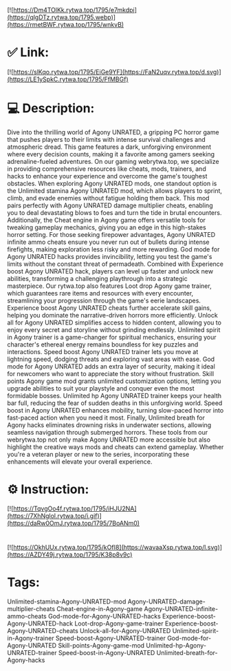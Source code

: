 [![https://Dm4TOlKk.rytwa.top/1795/e7mkdpi](https://qlgDTz.rytwa.top/1795.webp)](https://rmetBWF.rytwa.top/1795/wnkvB)
# ✅ Link:
[![https://slKqo.rytwa.top/1795/EiGe9YF](https://FaN2uqv.rytwa.top/d.svg)](https://LE1ySpkC.rytwa.top/1795/FfMBGf)
# 💻 Description:
Dive into the thrilling world of Agony UNRATED, a gripping PC horror game that pushes players to their limits with intense survival challenges and atmospheric dread. This game features a dark, unforgiving environment where every decision counts, making it a favorite among gamers seeking adrenaline-fueled adventures. On our gaming webrytwa.top, we specialize in providing comprehensive resources like cheats, mods, trainers, and hacks to enhance your experience and overcome the game's toughest obstacles.
When exploring Agony UNRATED mods, one standout option is the Unlimited stamina Agony UNRATED mod, which allows players to sprint, climb, and evade enemies without fatigue holding them back. This mod pairs perfectly with Agony UNRATED damage multiplier cheats, enabling you to deal devastating blows to foes and turn the tide in brutal encounters. Additionally, the Cheat engine in Agony game offers versatile tools for tweaking gameplay mechanics, giving you an edge in this high-stakes horror setting.
For those seeking firepower advantages, Agony UNRATED infinite ammo cheats ensure you never run out of bullets during intense firefights, making exploration less risky and more rewarding. God mode for Agony UNRATED hacks provides invincibility, letting you test the game's limits without the constant threat of permadeath. Combined with Experience boost Agony UNRATED hack, players can level up faster and unlock new abilities, transforming a challenging playthrough into a strategic masterpiece.
Our rytwa.top also features Loot drop Agony game trainer, which guarantees rare items and resources with every encounter, streamlining your progression through the game's eerie landscapes. Experience boost Agony UNRATED cheats further accelerate skill gains, helping you dominate the narrative-driven horrors more efficiently. Unlock all for Agony UNRATED simplifies access to hidden content, allowing you to enjoy every secret and storyline without grinding endlessly.
Unlimited spirit in Agony trainer is a game-changer for spiritual mechanics, ensuring your character's ethereal energy remains boundless for key puzzles and interactions. Speed boost Agony UNRATED trainer lets you move at lightning speed, dodging threats and exploring vast areas with ease. God mode for Agony UNRATED adds an extra layer of security, making it ideal for newcomers who want to appreciate the story without frustration.
Skill points Agony game mod grants unlimited customization options, letting you upgrade abilities to suit your playstyle and conquer even the most formidable bosses. Unlimited hp Agony UNRATED trainer keeps your health bar full, reducing the fear of sudden deaths in this unforgiving world. Speed boost in Agony UNRATED enhances mobility, turning slow-paced horror into fast-paced action when you need it most.
Finally, Unlimited breath for Agony hacks eliminates drowning risks in underwater sections, allowing seamless navigation through submerged horrors. These tools from our webrytwa.top not only make Agony UNRATED more accessible but also highlight the creative ways mods and cheats can extend gameplay. Whether you're a veteran player or new to the series, incorporating these enhancements will elevate your overall experience.

# ⚙️ Instruction:
[![https://TqvgOo4f.rytwa.top/1795/iHJU2NA](https://7XhNglol.rytwa.top/i.gif)](https://daRw0OmJ.rytwa.top/1795/7BoANm0)
#
[![https://OkhUUx.rytwa.top/1795/kOfI8](https://wavaaXsp.rytwa.top/l.svg)](https://AZDY49j.rytwa.top/1795/K38p8v9c)
# Tags:
Unlimited-stamina-Agony-UNRATED-mod Agony-UNRATED-damage-multiplier-cheats Cheat-engine-in-Agony-game Agony-UNRATED-infinite-ammo-cheats God-mode-for-Agony-UNRATED-hacks Experience-boost-Agony-UNRATED-hack Loot-drop-Agony-game-trainer Experience-boost-Agony-UNRATED-cheats Unlock-all-for-Agony-UNRATED Unlimited-spirit-in-Agony-trainer Speed-boost-Agony-UNRATED-trainer God-mode-for-Agony-UNRATED Skill-points-Agony-game-mod Unlimited-hp-Agony-UNRATED-trainer Speed-boost-in-Agony-UNRATED Unlimited-breath-for-Agony-hacks





